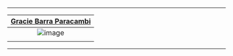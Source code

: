 

------------
| [Gracie Barra Paracambi](https://www.gbparacambi.com.br/) |
| :------------: |
| ![image](https://gbparacambi.com.br/logo.png) |
|  |


------------

